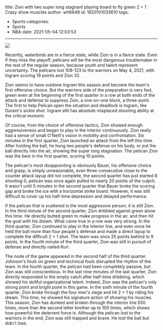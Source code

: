title: Zion with two super long stagnant playing board to fly green 2 + 1 Crazy show muscles
author: wh6648
id: 1620101033610
tags: 
- Sports
categories: 
- Sports
- NBA
date: 2021-05-04 12:03:53
---
![](https://p4.itc.cn/q_70/images01/20210504/a623d458d5e64140bed1f31ac9c53287.jpeg)


Recently, waterbirds are in a fierce state, while Zion is in a fierce state. Even if they miss the playoff, pelicans will be the most dangerous troublemaker in the rest of the regular season, because youth and talent represent uncertainty. The pelicans lost 108-123 to the warriors on May 4, 2021, with Ingram scoring 19 points and Zion 32.

Zion seems to have outdone Ingram this season and become the team's first offensive choice. But the warriors side of the preparation is very fast, green even at the beginning of the first quarter in a row at both ends of the attack and defense to suppress Zion, a one-on-one block, a three-point. The first to help Pelican open the situation and deadlock is Ingram, like Durant's sickle shot. Ingram still has absolute misplaced shooting ability at the critical moment.

Of course, from the choice of offensive tactics, Zion showed enough aggressiveness and began to play in the interior continuously. Zion really had a sense of small O'Neill's vision in mobility and confrontation. Six minutes in the first quarter, Zion launched an attack from the left this time. After holding the ball, he hung two people's defense on his body, or put the ball directly into the air, showing the super long stagnation. The pelican Zion was the best in the first quarter, scoring 10 points.

The pelican's most disappointing is obviously Bauer, his offensive choice and grasp, is simply unreasonable, even three consecutive close to the counter attack layup did not complete, the second quarter has just started 8 shooting 0, pelican was once again pulled to nearly 20 points of the culprit. It wasn't until 5 minutes in the second quarter that Bauer broke the scoring gap and broke the ice with a horizontal strike board. However, it was still difficult to cover up his half-time depression and delayed performance.

If the pelican that is scattered is the most aggressive person, it is still Zion. In the third minute of the second quarter, Zion dribbled against green alone this time. He directly butted green to make progress in the air, and then hit the goal with his dream. What came true in a row was very strong. In the third quarter, Zion continued to play in the interior line, and even once he held the ball more than four people's defense and made a direct layup to complete the difficult 2 + 1 shot. The team was once 25 points behind to 9 points. In the fourth minute of the third quarter, Zion was still in pursuit of defense and directly nailed Kuri.

The node of the game appeared in the second half of the third quarter. Johnson's fouls on green and technical fouls disrupted the rhythm of the team. In the fourth quarter, the pelican had been completely passive, but Zion was still conscientious. In the last nine minutes of the last quarter, Zion directly responded to the empty catch after half-time dribbling, which showed his skillful organizational talent. Indeed, Zion was the pelican's only strong point and bright point in this game. In the sixth minute of the fourth quarter, Zion broke through the four men's siege and hit 2 + 1 by riding his dream. This time, he showed his signature action of showing his muscles. This season, Zion has dunked and broken through the interior line 550 times, more than the second letter brother up to 100 times, which shows how powerful the deterrent force is. Although the pelican lost to the warriors in the end, Zion was still trapped and brave. He lost the ball but didn't lose.

